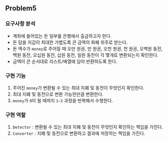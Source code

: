 ## Problem5

### 요구사항 분석

- 계좌에 들어있는 돈 일부를 은행에서 출금하고자 한다.
- 돈 담을 지갑이 최대한 가볍도록 큰 금액의 화폐 위주로 받는다.
- 돈 액수가 `money`로 주어질 때 오만 원권, 만 원권, 오천 원권, 천 원권, 오백원 동전, 백원 동전, 오십원 동전, 십원 동전, 일원 동전이 각 몇개로 변환되는지
  확인한다.
- 금액이 큰 순서대로 리스트/배열에 담아 반환하도록 한다.

### 구현 기능

1. 주어진 `money`가 변환될 수 있는 최대 지폐 및 동전이 무엇인지 확인한다.
2. 최대 지폐 및 동전으로 변환 가능한만큼 변환한다.
3. `money`가 `0`이 될 때까지 `1~2` 과정을 반복해서 수행한다.

### 구현 역할

1. `Detector` : 변환될 수 있는 최대 지폐 및 동전이 무엇인지 확인하는 책임을 가진다.
2. `Converter` : 지폐 및 동전으로 변환하고 결과에 저장하는 책임을 가진다.